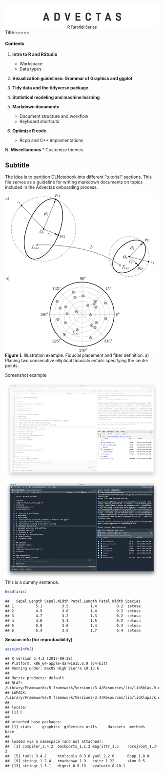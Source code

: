 
<center>
<img src="r_tut_series.png" />
</center>
Title
=====

#### <b>Contents</b>

1.  <b>Intro to R and RStudio</b>
    -   Workspace
    -   Data types
2.  <b>Visualization guidelines: Grammar of Graphics and ggplot</b>

3.  <b>Tidy data and the tidyverse package</b>

4.  <b>Statistical modeling and machine learning</b>

5.  <b>Markdown documents</b>
    -   Document structure and workflow
    -   Keyboard shortcuts
6.  <b>Optimize R code</b>
    -   Rcpp and C++ implementations

N. <b>Miscellaneous</b> \* Customize themes

Subtitle
--------

The idea is to partition DLNotebook into different "tutorial" sections. This file serves as a guideline for writing markdown documents on topics included in the Advectas onboarding process.
<center>
<img src="illustration_test.jpg" />
</center>
<b>Figure 1.</b> Illustration example. Fiducial placement and fiber definition. a) Placing two consecutive elliptical fiducials entails specifying the center points.

Screenshot example
<center>
<img src="screen1.png" /> <img src="screen1-dark.png" />
</center>
This is a dummy sentence.

``` r
head(iris)
```

    ##   Sepal.Length Sepal.Width Petal.Length Petal.Width Species
    ## 1          5.1         3.5          1.4         0.2  setosa
    ## 2          4.9         3.0          1.4         0.2  setosa
    ## 3          4.7         3.2          1.3         0.2  setosa
    ## 4          4.6         3.1          1.5         0.2  setosa
    ## 5          5.0         3.6          1.4         0.2  setosa
    ## 6          5.4         3.9          1.7         0.4  setosa

<b>Session info (for reproducibility)</b>

``` r
sessionInfo()
```

    ## R version 3.4.2 (2017-09-28)
    ## Platform: x86_64-apple-darwin15.6.0 (64-bit)
    ## Running under: macOS High Sierra 10.13.6
    ## 
    ## Matrix products: default
    ## BLAS: /Library/Frameworks/R.framework/Versions/3.4/Resources/lib/libRblas.0.dylib
    ## LAPACK: /Library/Frameworks/R.framework/Versions/3.4/Resources/lib/libRlapack.dylib
    ## 
    ## locale:
    ## [1] C
    ## 
    ## attached base packages:
    ## [1] stats     graphics  grDevices utils     datasets  methods   base     
    ## 
    ## loaded via a namespace (and not attached):
    ##  [1] compiler_3.4.2  backports_1.1.2 magrittr_1.5    rprojroot_1.3-2
    ##  [5] tools_3.4.2     htmltools_0.3.6 yaml_2.2.0      Rcpp_1.0.0     
    ##  [9] stringi_1.2.4   rmarkdown_1.9   knitr_1.22      xfun_0.5       
    ## [13] stringr_1.3.1   digest_0.6.13   evaluate_0.10.1
